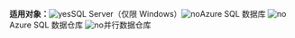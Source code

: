 <Token>**适用对象：**![yes](media/yes.png)SQL Server（仅限 Windows）![no](media/no.png)Azure SQL 数据库 ![no](media/no.png)Azure SQL 数据仓库 ![no](media/no.png)并行数据仓库</Token>